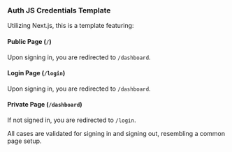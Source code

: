### Auth JS Credentials Template

Utilizing Next.js, this is a template featuring:

#### Public Page (`/`)
Upon signing in, you are redirected to `/dashboard`.

#### Login Page (`/login`)
Upon signing in, you are redirected to `/dashboard`.

#### Private Page (`/dashboard`)
If not signed in, you are redirected to `/login`.

All cases are validated for signing in and signing out, resembling a common page setup.
